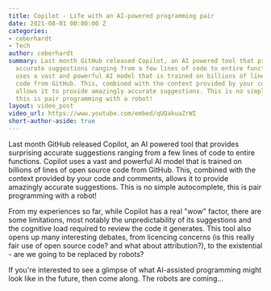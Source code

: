 ```yaml
---
title: Copilot - Life with an AI-powered programming pair
date: 2021-08-01 00:00:00 Z
categories:
- ceberhardt
- Tech
author: ceberhardt
summary: Last month GitHub released Copilot, an AI powered tool that provides surprising
  accurate suggestions ranging from a few lines of code to entire functions. Copilot
  uses a vast and powerful AI model that is trained on billions of lines of open source
  code from GitHub. This, combined with the context provided by your code and comments,
  allows it to provide amazingly accurate suggestions. This is no simple autocomplete,
  this is pair programming with a robot!
layout: video_post
video_url: https://www.youtube.com/embed/qUQakuaZrWI
short-author-aside: true
---
```


Last month GitHub released Copilot, an AI powered tool that provides surprising accurate suggestions ranging from a few lines of code to entire functions. Copilot uses a vast and powerful AI model that is trained on billions of lines of open source code from GitHub. This, combined with the context provided by your code and comments, allows it to provide amazingly accurate suggestions. This is no simple autocomplete, this is pair programming with a robot!

From my experiences so far, while Copilot has a real "wow" factor, there are some limitations, most notably the unpredictability of its suggestions and the cognitive load required to review the code it generates. This tool also opens up many interesting debates, from licencing concerns (is this really fair use of open source code? and what about attribution?), to the existential - are we going to be replaced by robots?

If you're interested to see a glimpse of what AI-assisted programming might look like in the future, then come along. The robots are coming...